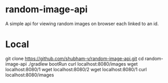 # random-image-api
A simple api for viewing random images on browser each linked to an id.

# Local
git clone https://github.com/shubham-v/random-image-api.git
cd random-image-api
./gradlew bootRun
curl localhost:8080/images
wget localhost:8080/1
wget localhost:8080/2
wget localhost:8080/1
curl localhost:8080/images


